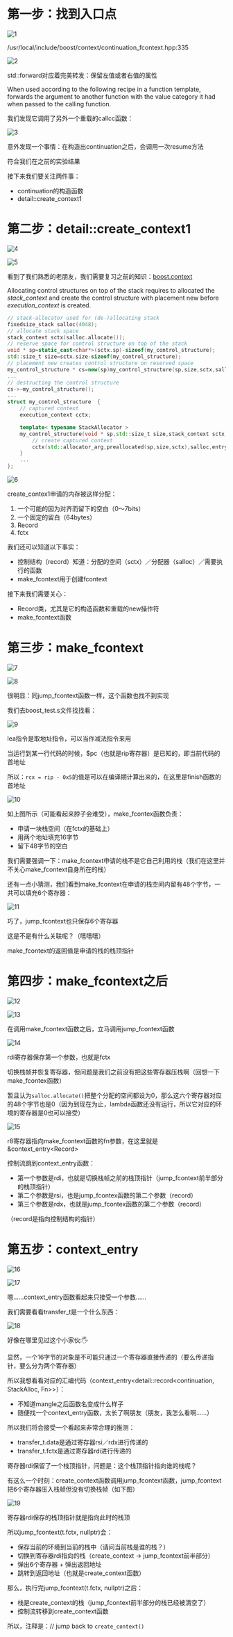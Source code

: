 # 第一步：找到入口点 #

![1](1.jpg)

/usr/local/include/boost/context/continuation_fcontext.hpp:335

![2](2.jpg)

std::forward对应着完美转发：保留左值或者右值的属性

When used according to the following recipe in a function template, forwards the argument to another function with the value category it had when passed to the calling function.

我们发现它调用了另外一个重载的callcc函数：

![3](3.jpg)

意外发现一个事情：在构造出continuation之后，会调用一次resume方法

符合我们在之前的实验结果

接下来我们要关注两件事：

+ continuation的构造函数
+ detail::create_context1

# 第二步：detail::create_context1 #

![4](4.jpg)

![5](5.jpg)

看到了我们熟悉的老朋友，我们需要复习之前的知识：[boost.context](http://www.boost.org/doc/libs/1_65_1/libs/context/doc/html/context/ecv2.html)

Allocating control structures on top of the stack requires to allocated the *stack_context* and create the control structure with placement new before *execution_context* is created.

```c++
// stack-allocator used for (de-)allocating stack
fixedsize_stack salloc(4048);
// allocate stack space
stack_context sctx(salloc.allocate());
// reserve space for control structure on top of the stack
void * sp=static_cast<char*>(sctx.sp)-sizeof(my_control_structure);
std::size_t size=sctx.size-sizeof(my_control_structure);
// placement new creates control structure on reserved space
my_control_structure * cs=new(sp)my_control_structure(sp,size,sctx,salloc);
...
// destructing the control structure
cs->~my_control_structure();
...
struct my_control_structure  {
    // captured context
    execution_context cctx;

    template< typename StackAllocator >
    my_control_structure(void * sp,std::size_t size,stack_context sctx,StackAllocator salloc) :
        // create captured context
        cctx(std::allocator_arg,preallocated(sp,size,sctx),salloc,entry_func) {
    }
    ...
};
```

![6](6.jpeg)

create_contex1申请的内存被这样分配：

1. 一个可能的因为对齐而留下的空白（0～7bits）
2. 一个固定的留白（64bytes）
3. Record
4. fctx

我们还可以知道以下事实：

+ 控制结构（record）知道：分配的空间（sctx）／分配器（salloc）／需要执行的函数
+ make_fcontext用于创建fcontext

接下来我们需要关心：

+ Record类，尤其是它的构造函数和重载的new操作符
+ make_fcontext函数

# 第三步：make_fcontext #

![7](7.jpg)

![8](8.jpg)

很明显：同jump_fcontext函数一样，这个函数也找不到实现

我们去boost_test.s文件找找看：

![9](9.jpg)

lea指令是取地址指令，可以当作减法指令来用

当运行到某一行代码的时候，$pc（也就是rip寄存器）是已知的，即当前代码的首地址

所以：`rcx = rip - 0x5`的值是可以在编译期计算出来的，在这里是finish函数的首地址

![10](10.jpeg)

如上图所示（可能看起来脖子会难受），make_fcontex函数负责：

+ 申请一块栈空间（在fctx的基础上）
+ 用两个地址填充16字节
+ 留下48字节的空白

我们需要强调一下：make_fcontext申请的栈不是它自己利用的栈（我们在这里并不关心make_fcontext自身所在的栈）

还有一点小猜测，我们看到make_fcontext在申请的栈空间内留有48个字节，一共可以填充6个寄存器：

![11](11.jpg)

巧了，jump_fcontext也只保存6个寄存器

这是不是有什么关联呢？（嘻嘻嘻）

make_fcontext的返回值是申请的栈的栈顶指针

# 第四步：make_fcontext之后 #

![12](12.jpg)

![13](13.jpg)

在调用make_fcontext函数之后，立马调用jump_fcontext函数

![14](14.jpg)

rdi寄存器保存第一个参数，也就是fctx

切换栈帧并恢复寄存器，但问题是我们之前没有把这些寄存器压栈啊（回想一下make_fcontex函数）

暂且认为`salloc.allocate()`把整个分配的空间都设为0，那么这六个寄存器对应的48个字节也是0（因为到现在为止，lambda函数还没有运行，所以它对应的环境的寄存器是0也可以接受）

![15](15.jpg)

r8寄存器指向make_fcontext函数的fn参数，在这里就是&context_entry\<Record\>

控制流跳到context_entry函数：

+ 第一个参数是rdi，也就是切换栈帧之前的栈顶指针（jump_fcontext前半部分的栈顶指针）
+ 第二个参数是rsi，也是jump_fcontex函数的第二个参数（record）
+ 第三个参数是rdx，也就是jump_fcontex函数的第二个参数（record）

（record是指向控制结构的指针）

# 第五步：context_entry #

![16](16.jpg)

![17](17.jpg)

嗯……context_entry函数看起来只接受一个参数……

我们需要看看transfer_t是一个什么东西：

![18](18.jpg)

好像在哪里见过这个小家伙::raised_hand_with_fingers_splayed:

显然，一个16字节的对象是不可能只通过一个寄存器直接传递的（要么传递指针，要么分为两个寄存器）

所以我想看看对应的汇编代码（context_entry\<detail::record\<continuation, StackAlloc, Fn\>\>）：

+ 不知道mangle之后函数名变成什么样子
+ 随便找一个context_entry函数，太长了啊朋友（朋友，我怎么看啊……）

所以我们将会接受一个看起来非常合理的推测：

+ transfer_t.data是通过寄存器rsi／rdx进行传递的
+ transfer_t.fctx是通过寄存器rdi进行传递的

寄存器rdi保留了一个栈顶指针，问题是：这个栈顶指针指向谁的栈呢？

有这么一个时刻：create_context函数调用jump_fcontext函数，jump_fcontext把6个寄存器压入栈帧但没有切换栈帧（如下图）

![19](19.jpg)

寄存器rdi保存的栈顶指针就是指向此时的栈顶

所以jump_fcontext(t.fctx, nullptr)会：

+ 保存当前的环境到当前的栈中（请问当前栈是谁的栈？）
+ 切换到寄存器rdi指向的栈（create_context -> jump_fcontext前半部分）
+ 弹出6个寄存器 + 弹出返回地址
+ 跳转到返回地址（也就是create_context函数）

那么，执行完jump_fcontext(t.fctx, nullptr)之后：

+ 栈是create_context的栈（jump_fcontext前半部分的栈已经被清空了）
+ 控制流转移到create_context函数

所以，注释是：// jump back to `create_context()`

